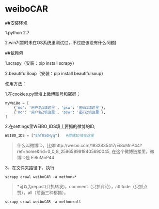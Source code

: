 # weiboCAR


##安装环境

1.python 2.7

2.win7(暂时未在OS系统里测试过，不过应该没有什么问题)

##依赖包

1.scrapy（安装：pip install scrapy）

2.beautifulSoup（安装：pip install beautifulsoup）

使用方法：

1.在cookies.py里填上微博账号和密码；

```python
myWeiBo = [
    {'no': '用户名1填这里', 'psw': '密码1填这里'},
    {'no': '用户名2填这里', 'psw': '密码2填这里'},
]
```

2.在settings里WEIBO_IDS填上要抓的微博的ID;

```python
WEIBO_IDS = ["Ehf8SdHyq"]   #微博ID填在这里
```

>什么叫微博ID，比如http://weibo.com/1932835417/Ei8uMnP44?ref=home&rid=0_0_8_2596589918405690045, 在这个微博链接里，微博ID是 Ei8uMnP44

3、在文件夹路径下，执行

```
scrapy crawl weiboCAR -a methon=*
```

>*可以为repost(只抓转发)，comment（只抓评论），attitude（只抓点赞），all（前面三种都抓）。

```
scrapy crawl weiboCAR -a methon=all
```
